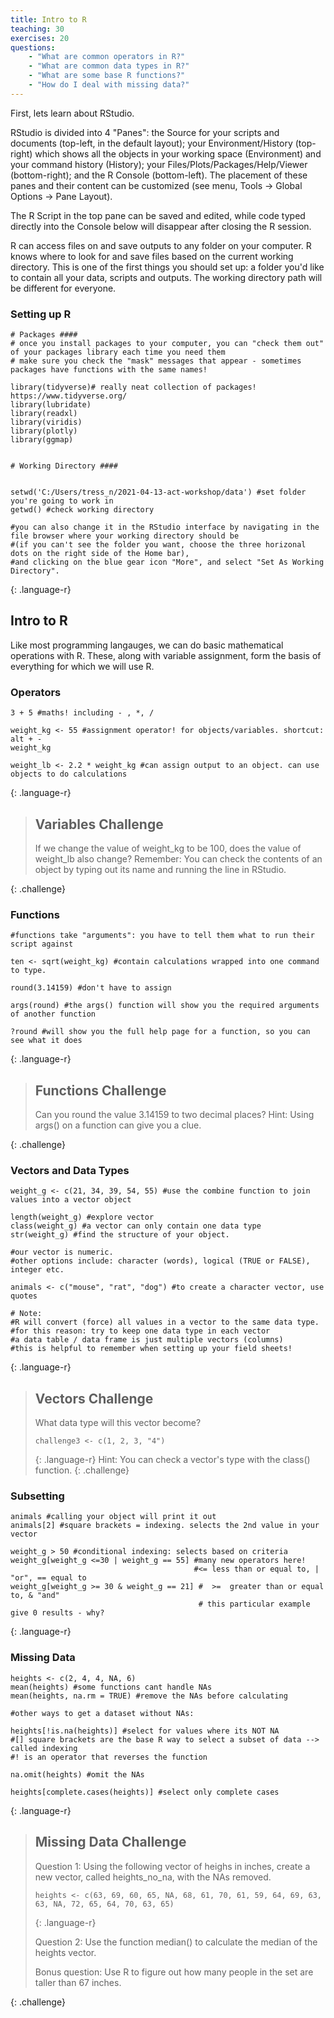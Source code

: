 ```yaml
---
title: Intro to R
teaching: 30
exercises: 20
questions:
    - "What are common operators in R?"
    - "What are common data types in R?"
    - "What are some base R functions?"
    - "How do I deal with missing data?"
---
```


First, lets learn about RStudio.

RStudio is divided into 4 "Panes": the Source for your scripts and documents (top-left, in the default layout); your Environment/History (top-right) which shows all the objects in your working space (Environment) and your command history (History); your Files/Plots/Packages/Help/Viewer (bottom-right); and the R Console (bottom-left). The placement of these panes and their content can be customized (see menu, Tools -> Global Options -> Pane Layout).

The R Script in the top pane can be saved and edited, while code typed directly into the Console below will disappear after closing the R session.

R can access files on and save outputs to any folder on your computer. R knows where to look for and save files based on the current working directory. This is one of the first things you should set up: a folder you'd like to contain all your data, scripts and outputs. The working directory path will be different for everyone.


### Setting up R
~~~
# Packages ####
# once you install packages to your computer, you can "check them out" of your packages library each time you need them
# make sure you check the "mask" messages that appear - sometimes packages have functions with the same names!

library(tidyverse)# really neat collection of packages! https://www.tidyverse.org/
library(lubridate)
library(readxl)
library(viridis)
library(plotly)
library(ggmap)


# Working Directory ####


setwd('C:/Users/tress_n/2021-04-13-act-workshop/data') #set folder you're going to work in
getwd() #check working directory

#you can also change it in the RStudio interface by navigating in the file browser where your working directory should be
#(if you can't see the folder you want, choose the three horizonal dots on the right side of the Home bar),
#and clicking on the blue gear icon "More", and select "Set As Working Directory".
~~~
{: .language-r}


## Intro to R

Like most programming langauges, we can do basic mathematical operations with R. These, along with variable assignment, form the basis of everything for which we will use R.

### Operators
~~~
3 + 5 #maths! including - , *, /

weight_kg <- 55 #assignment operator! for objects/variables. shortcut: alt + -
weight_kg

weight_lb <- 2.2 * weight_kg #can assign output to an object. can use objects to do calculations
~~~
{: .language-r}

> ## Variables Challenge
>
> If we change the value of weight_kg to be 100, does the value of weight_lb also change?
> Remember: You can check the contents of an object by typing out its name and running the line in RStudio.
>
{: .challenge}

### Functions
~~~
#functions take "arguments": you have to tell them what to run their script against

ten <- sqrt(weight_kg) #contain calculations wrapped into one command to type.

round(3.14159) #don't have to assign

args(round) #the args() function will show you the required arguments of another function

?round #will show you the full help page for a function, so you can see what it does
~~~
{: .language-r}

> ## Functions Challenge
>
> Can you round the value 3.14159 to two decimal places?
> Hint: Using args() on a function can give you a clue.
>
{: .challenge}

### Vectors and Data Types
~~~
weight_g <- c(21, 34, 39, 54, 55) #use the combine function to join values into a vector object

length(weight_g) #explore vector
class(weight_g) #a vector can only contain one data type
str(weight_g) #find the structure of your object.

#our vector is numeric.
#other options include: character (words), logical (TRUE or FALSE), integer etc.

animals <- c("mouse", "rat", "dog") #to create a character vector, use quotes

# Note:
#R will convert (force) all values in a vector to the same data type.
#for this reason: try to keep one data type in each vector
#a data table / data frame is just multiple vectors (columns)
#this is helpful to remember when setting up your field sheets!
~~~
{: .language-r}

> ## Vectors Challenge
>
> What data type will this vector become?
> ~~~
> challenge3 <- c(1, 2, 3, "4")
> ~~~
> {: .language-r}
> Hint: You can check a vector's type with the class() function.
{: .challenge}

### Subsetting
~~~
animals #calling your object will print it out
animals[2] #square brackets = indexing. selects the 2nd value in your vector

weight_g > 50 #conditional indexing: selects based on criteria
weight_g[weight_g <=30 | weight_g == 55] #many new operators here!  
                                         #<= less than or equal to, | "or", == equal to
weight_g[weight_g >= 30 & weight_g == 21] #  >=  greater than or equal to, & "and"
                                          # this particular example give 0 results - why?
~~~
{: .language-r}

### Missing Data
~~~
heights <- c(2, 4, 4, NA, 6)
mean(heights) #some functions cant handle NAs
mean(heights, na.rm = TRUE) #remove the NAs before calculating

#other ways to get a dataset without NAs:

heights[!is.na(heights)] #select for values where its NOT NA
#[] square brackets are the base R way to select a subset of data --> called indexing
#! is an operator that reverses the function

na.omit(heights) #omit the NAs

heights[complete.cases(heights)] #select only complete cases
~~~
{: .language-r}

> ## Missing Data Challenge
>
> Question 1: Using the following vector of heighs in inches, create a new vector, called heights_no_na, with the NAs removed.
> ~~~
> heights <- c(63, 69, 60, 65, NA, 68, 61, 70, 61, 59, 64, 69, 63, 63, NA, 72, 65, 64, 70, 63, 65)
> ~~~
> {: .language-r}
>
> Question 2: Use the function median() to calculate the median of the heights vector.
>
> Bonus question: Use R to figure out how many people in the set are taller than 67 inches.
>
{: .challenge}
